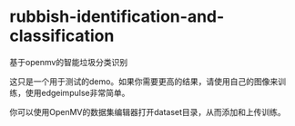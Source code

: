 # rubbish-identification-and-classification
基于openmv的智能垃圾分类识别

这只是一个用于测试的demo。如果你需要更高的结果，请使用自己的图像来训练，使用edgeimpulse非常简单。

你可以使用OpenMV的数据集编辑器打开dataset目录，从而添加和上传训练。
